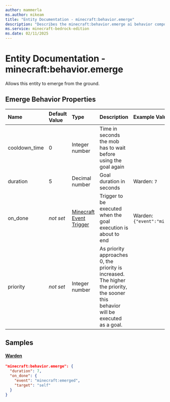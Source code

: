 ```yaml
---
author: mammerla
ms.author: mikeam
title: "Entity Documentation - minecraft:behavior.emerge"
description: "Describes the minecraft:behavior.emerge ai behavior component"
ms.service: minecraft-bedrock-edition
ms.date: 02/11/2025 
---
```


# Entity Documentation - minecraft:behavior.emerge

Allows this entity to emerge from the ground.


## Emerge Behavior Properties

|Name       |Default Value |Type |Description |Example Values |
|:----------|:-------------|:----|:-----------|:------------- |
| cooldown_time | 0 | Integer number | Time in seconds the mob has to wait before using the goal again |  | 
| duration | 5 | Decimal number | Goal duration in seconds | Warden: `7` | 
| on_done | *not set* | [Minecraft Event Trigger](../Definitions/NestedTables/triggers.md) | Trigger to be executed when the goal execution is about to end | Warden: `{"event":"minecraft:emerged","target":"self"}` | 
| priority | *not set* | Integer number | As priority approaches 0, the priority is increased. The higher the priority, the sooner this behavior will be executed as a goal. |  | 

## Samples

#### [Warden](https://github.com/Mojang/bedrock-samples/tree/preview/behavior_pack/entities/warden.json)


```json
"minecraft:behavior.emerge": {
  "duration": 7,
  "on_done": {
    "event": "minecraft:emerged",
    "target": "self"
  }
}
```
